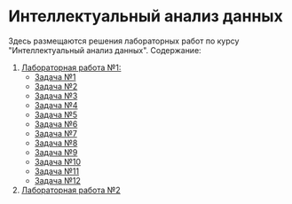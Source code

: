 # Интеллектуальный анализ данных
Здесь размещаются решения лабораторных работ по курсу "Интеллектуальный анализ данных".
Содержание:
1. [Лабораторная работа №1:]()
   + [Задача №1]()
   + [Задача №2]()
   + [Задача №3](https://github.com/Dariar-Danire/DataMiningDecisions/blob/master/lab1/task3.py)
   + [Задача №4](https://github.com/Dariar-Danire/DataMiningDecisions/blob/master/lab1/task4.py)
   + [Задача №5]()
   + [Задача №6]()
   + [Задача №7]()
   + [Задача №8]()
   + [Задача №9]()
   + [Задача №10]()
   + [Задача №11]()
   + [Задача №12]()
2. [Лабораторная работа №2]()
